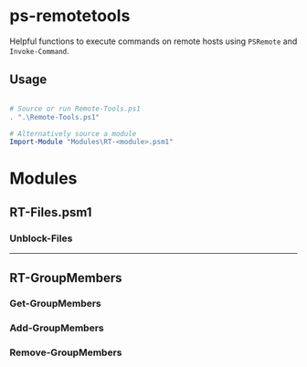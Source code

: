 # ps-remotetools

Helpful functions to execute commands on remote hosts using `PSRemote` and `Invoke-Command`.


## Usage

```ps1

# Source or run Remote-Tools.ps1
. ".\Remote-Tools.ps1"

# Alternatively source a module
Import-Module "Modules\RT-<module>.psm1"

```
<!--
## Variables
* $CurrentScriptName 
    > $MyInvocation.MyCommand.Name
* $CurrentScriptPath 
    > $MyInvocation.MyCommand.Path
* $CurrentScriptDir  
    > Split-Path -Path $CurrentScriptPath -Parent
* $CurrentScriptFile 
    > Split-Path -Path $CurrentScriptPath -Leaf
* $isDotSourced
    > $MyInvocation.InvocationName -eq '.' -or $MyInvocation.Line -eq ''
-->

# Modules

## RT-Files.psm1

### Unblock-Files

---

## RT-GroupMembers

### Get-GroupMembers


### Add-GroupMembers


### Remove-GroupMembers
